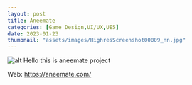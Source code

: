 ```yaml
---
layout: post
title: Aneemate
categories: [Game Design,UI/UX,UE5]
date: 2023-01-23
thumbnail: "assets/images/HighresScreenshot00009_nn.jpg"
---
```


![alt](https://github.com/Bibool/portfolio.github.io/blob/main/assets/ani_banner.png?raw=true)
Hello this is aneemate project

Web: https://aneemate.com/
